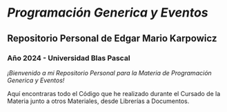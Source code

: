 # *Programación Generica y Eventos*
## Repositorio Personal de Edgar Mario Karpowicz
### Año 2024 - Universidad Blas Pascal

*¡Bienvenido a mi Repositorio Personal para la Materia de Programación Generica y Eventos!*

Aquí encontraras todo el Código que he realizado durante el Cursado de la Materia junto a otros Materiales, desde Librerías a Documentos.
